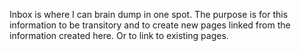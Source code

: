 Inbox is where I can brain dump in one spot. The purpose is for this information to be transitory and to create new pages linked from the information created here. Or to link to existing pages.